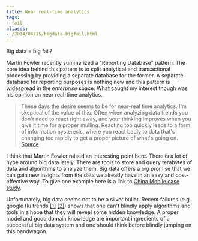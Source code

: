 ```yaml
---
title: Near real-time analytics
tags:
- fail
aliases:
- /2014/04/15/bigdata-bigfail.html
---
```

Big data = big fail?

Martin Fowler recently summarized a "Reporting Database" pattern. The
core idea behind this pattern is to split analytical and transactional
processing by providing a separate database for the former. A separate
database for reporting purposes is nothing new and this pattern is
widespread in the *enterprise* space. What caught my interest though
was his opinion on near real-time analytics.

> These days the desire seems to be for near-real time analytics. I'm
> skeptical of the value of this. Often when analyzing data trends you don't
> need to react right away, and your thinking improves when you give it time
> for a proper mulling. Reacting too quickly leads to a form of information
> hysteresis, where you react badly to data that's changing too rapidly to get
> a proper picture of what's going on.
[Source](http://martinfowler.com/bliki/ReportingDatabase.html)

I think that Martin Fowler raised an interesting point here. There is
a lot of hype around big data lately. There are tools to store and
query terabytes of data and algorithms to analyze them. Big data
offers a big promise that we can gain new insights from the data we
already have in an easy and cost-effective way. To give one example
here is a link to
[China Mobile case study](http://strata.oreilly.com/2013/07/near-realtime-streaming-and-perpetual-analytics.html).

Unfortunately, big data seems not to be a silver bullet. Recent failures
(e.g.  google flu trends
[\[1\]](http://www.nature.com/news/when-google-got-flu-wrong-1.12413)
[\[2\]](http://commonhealth.wbur.org/2013/01/google-flu-trends-cdc))
shows that one can't blindly apply algorithms and tools in a hope
that they will reveal some hidden knowledge. A proper model and good
domain knowledge are important ingredients of a successful big data
system and one should think before blindly jumping on this bandwagon.
